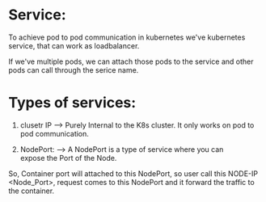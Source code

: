 # Service:
To achieve pod to pod communication in kubernetes we've kubernetes service, that can work as loadbalancer.

If we've multiple pods, we can attach those pods to the service and other pods can call through the serice name.


# Types of services:

1. clusetr IP  --> Purely Internal to the K8s cluster. 
                   It only works on pod to pod communication.  

2. NodePort: --> A NodePort is a type of service where you can  
                 expose the Port of the Node. 

So, Container port will attached to this NodePort, so user call this NODE-IP <Node_Port>, request comes to this NodePort and it forward the traffic to the container.


